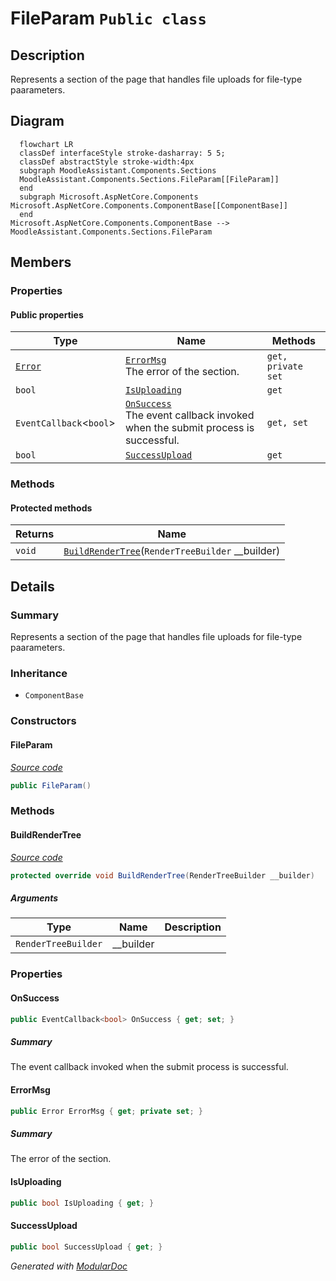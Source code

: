 # FileParam `Public class`

## Description
Represents a section of the page that handles file uploads for file-type paarameters.

## Diagram
```mermaid
  flowchart LR
  classDef interfaceStyle stroke-dasharray: 5 5;
  classDef abstractStyle stroke-width:4px
  subgraph MoodleAssistant.Components.Sections
  MoodleAssistant.Components.Sections.FileParam[[FileParam]]
  end
  subgraph Microsoft.AspNetCore.Components
Microsoft.AspNetCore.Components.ComponentBase[[ComponentBase]]
  end
Microsoft.AspNetCore.Components.ComponentBase --> MoodleAssistant.Components.Sections.FileParam
```

## Members
### Properties
#### Public  properties
| Type | Name | Methods |
| --- | --- | --- |
| [`Error`](../../logic/utils/Error.md) | [`ErrorMsg`](#errormsg)<br>The error of the section. | `get, private set` |
| `bool` | [`IsUploading`](#isuploading) | `get` |
| `EventCallback`&lt;`bool`&gt; | [`OnSuccess`](#onsuccess)<br>The event callback invoked when the submit process is successful. | `get, set` |
| `bool` | [`SuccessUpload`](#successupload) | `get` |

### Methods
#### Protected  methods
| Returns | Name |
| --- | --- |
| `void` | [`BuildRenderTree`](#buildrendertree)(`RenderTreeBuilder` __builder) |

## Details
### Summary
Represents a section of the page that handles file uploads for file-type paarameters.

### Inheritance
 - `ComponentBase`

### Constructors
#### FileParam
[*Source code*](https://github.com///blob//MoodleAssistant/Components/Sections/FileParam.razor.cs#L22)
```csharp
public FileParam()
```

### Methods
#### BuildRenderTree
[*Source code*](https://github.com///blob//MoodleAssistant/Components/Sections/FileParam.razor#L16707566)
```csharp
protected override void BuildRenderTree(RenderTreeBuilder __builder)
```
##### Arguments
| Type | Name | Description |
| --- | --- | --- |
| `RenderTreeBuilder` | __builder |   |

### Properties
#### OnSuccess
```csharp
public EventCallback<bool> OnSuccess { get; set; }
```
##### Summary
The event callback invoked when the submit process is successful.

#### ErrorMsg
```csharp
public Error ErrorMsg { get; private set; }
```
##### Summary
The error of the section.

#### IsUploading
```csharp
public bool IsUploading { get; }
```

#### SuccessUpload
```csharp
public bool SuccessUpload { get; }
```

*Generated with* [*ModularDoc*](https://github.com/hailstorm75/ModularDoc)
